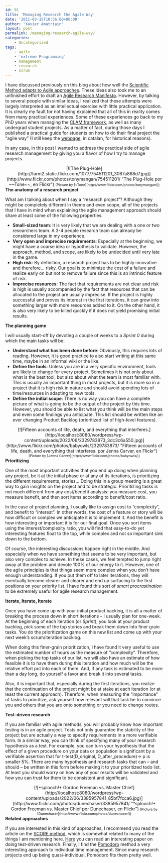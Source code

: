 ```yaml
---
id: 91
title: 'Managing Research the Agile Way'
date: '2011-03-15T10:56:00+00:00'
author: 'Xavier Amatriain'
layout: post
permalink: /managing-research-agile-way/
categories:
    - Uncategorized
tags:
    - agile
    - 'extreme Programming'
    - mamagement
    - research
    - scrum
---
```


I have discussed previously on this blog about how well the [Scientific Method adapts to Agile approaches](http://localhost:8080/wordpress/2008/06/agile-research.html). These ideas also took me to an unfinished effort to draft an [Agile Research Manifesto](http://localhost:8080/wordpress/2009/06/very-draft-agile-research-manifesto.html). However, by talking to several people with similar ideas, I realized that these attempts were largely interpreted as an intellectual exercise with little practical application. It is clearly my fault for not having explained that all of this in reality comes from many practical experiences. Some of these experiences go back to my PhD years when managing the [CLAM framework](http://clam-project.org/), as well as many undergrad student projects. As a matter of fact, during those days I published a practical guide for students on how to do their final project the “agile way” (I still keep the [webpage](http://xavier.amatriain.net/PFC/), in catalan, for historical reasons).

In any case, in this post I wanted to address the practical side of agile research management by giving you a flavor of how I try to manage projects.

<div style="text-align: center;">[![The Plug-Hole](http://farm2.static.flickr.com/1077/754511201_3067a868d7.jpg)](http://www.flickr.com/photos/tonymangan/754511201/ "The Plug-Hole por ~~Tone~~, en Flickr")  
<span style="font-size:78%;">(Picture by [~Tone](http://www.flickr.com/photos/tonymangan/))</span></div><span style="font-weight: bold;">The anatomy of a research project</span>

What am I talking about when I say a “research project”? Although they might be completely different in theme and even scope, all of the projects that I have in mind when explaining the agile management approach should share at least some of the following properties:

- <span style="font-weight: bold;">Small-sized team</span>: It is very likely that we are dealing with a one or two researchers team. A 3-4 people research team can already be considered large in my experience.
- <span style="font-weight: bold;">Very open and imprecise requirements</span>: Especially at the beginning, we might have a coarse idea or hypothesis to validate. However, the approach, method, and scope, are likely to be undecided until very late in the game.
- <span style="font-weight: bold;">High risk</span>: By definition, a research project has to be highly innovative and therefore… risky. Our goal is to minimize the cost of a failure and realize early on but not to remove failure since this is an intrinsic feature of risk.
- <span style="font-weight: bold;">Imprecise resources</span>: The fact that requirements are not clear and risk is high is usually accompanied by the fact that resources that can be allocated to the project are usually imprecise. If the project is highly successful and proves its interest in the first iterations, it can grow into something larger with more resources added to it. On the other hand, it is also very likely to be killed quickly if it does not yield promising initial results.

<span style="font-weight: bold;">The planning game</span>

I will usually start-off by devoting a couple of weeks to a <span style="font-style: italic;">Sprint 0</span> during which the main tasks will be:

- <span style="font-weight: bold;">Understand what has been done before</span>: Obviously, this requires lots of reading. However, it is good practice to also start writing at this same time, maybe in an informal wiki or the like.
- <span style="font-weight: bold;">Define the tools</span>: Unless you are in a very specific environment, tools are likely to change for every project. Sometimes it is not only about what is the best tool, but also about what the team is most familiar with. This is usually an important thing in most projects, but it is more so in a project that it is high risk in nature and should avoid spending lots of time/resources in adapting to new tools.
- <span style="font-weight: bold;">Define the initial scope</span>: There is no way you can have a complete picture of what is going to be the output of the project by this time. However, you should be able to list what you think will be the main steps and even some findings you anticipate. This list should be written like an ever changing Product Backlog (prioritized list of high-level features).

<div style="text-align: center;">[![Fifteen accounts of life, death, and everything that interferes.](http://localhost:8080/wordpress/wp-content/uploads/2022/06/2329783873_3dc3c6a550.jpg)](http://www.flickr.com/photos/babyowls/2329783873/ "Fifteen accounts of life, death, and everything that interferes. por Jenna Carver, en Flickr")</div><div style="text-align: center;"><span style="font-size:78%;"><span><span>(Picture by [Jenna Carver](http://www.flickr.com/photos/babyowls/))</span></span>  
</span></div><span style="font-weight: bold;">Prioritizing</span>

<span>One of the most important activities that you end up doing when planning any project, be it at the initial phase or at any of its iterations, is prioritizing the different requirements, stories… Doing this in a group meeting is a great way to gain insights on the project and to be strategic. Prioritizing tasks is not much different from any cost/benefit analysis: you measure cost, you measure benefit, and then sort items according to benefit/cost ratio.</span>

In the case of project planning, I usually like to assign cost to “complexity”, and benefit to “interest”. In other words, the cost of a feature or story will be how difficult or complex we anticipate it is to implement it. And the benefit is how interesting or important it is for our final goal. Once you sort items using the interest/complexity ratio, you will find that easy-to-do yet interesting features float to the top, while complex and not so important sink down to the bottom.

Of course, the interesting discussions happen right in the middle. And especially when we have something that seems to be very important, but also very complex to achieve. In these cases, we feel tempted to jump right away at the problem and devote 100% of our energy to it. However, one of the agile principles is that things seem more complex when you don’t have enough understanding. If you put them off to later iterations, they will eventually become clearer and clearer and end up surfacing to the first positions on your priority list. I have found this sort of <span style="font-style: italic;">smart procrastination</span> to be extremely useful for agile research management.

<span style="font-weight: bold;">Iterate, Iterate, Iterate</span>

Once you have come up with your initial product backlog, it is all a matter of breaking the process down in short iterations – I usually plan for one-week. At the beginning of each iteration (or <span style="font-style: italic;">Sprint</span>), you look at your product backlog, pick some of the top stories and break them down into finer grain tasks. You do the prioritization game on this new list and come up with your next week’s scrum/iteration backlog.

When doing this finer-grain prioritization, I have found it very useful to use the estimated number of hours as the measure of “complexity”. Therefore, when picking the top tasks of our list, we will also have an estimate of how feasible it is to have them during this iteration and how much will be the relative effort put into each of them. And, if any task is estimated to be more than a day long, do yourself a favor and break it into several tasks.

Also, it is important that, especially during the first iterations, you realize that the continuation of the project might be at stake at each iteration (or at least the current approach). Therefore, when measuring the “importance” of tasks to prioritize, ask yourself how relevant will that task be to convince you and others that you are onto something or you need to change routes.<span style="font-weight: bold;"></span>

<span style="font-weight: bold;">Test-driven research</span>

<span>If you are familiar with agile methods, you will probably know how important testing is in an agile project. Tests not only guarantee the stability of the project but are actually a way to specify requirements in a more verifiable form. In a similar way, you can think of specifying many of your research hypothesis as a test. For example, you can turn your hypothesis that the effect of a given procedure on your data or population is significant by a verifiable assertion that for t-test(D\_original, D\_after\_procedure)</span>-&gt; p is smaller 5%. There are many hypothesis and research tasks that can – and should – be written in this form before making it to your prioritized todo list. At least you should worry on how any of your results will be validated and how you can trust for them to be consistent and significant.

<div style="text-align: center;"> [![*splooch!* Gordon Freeman vs. Master Chief](http://localhost:8080/wordpress/wp-content/uploads/2022/06/3385957841_85bf7fcca6.jpg)](http://www.flickr.com/photos/dunechaser/3385957841/ "*splooch!* Gordon Freeman vs. Master Chief por Dunechaser, en Flickr")  
<span style="font-size:78%;">(Picture by [Dunechaser](http://www.flickr.com/photos/dunechaser/))</span></div><span style="font-weight: bold;">Related approaches</span>

If you are interested in this kind of approaches, I recommend you read the article on the [SCORE method](http://cacm.acm.org/magazines/2010/10/99484-score-agile-research-group-management/fulltext), which is somewhat related to many of the things I am mentioning here. [Here](http://agile2003.agilealliance.org/files/P6Paper.pdf) you can read an interesting paper on doing test-driven research. Finally, I find the [Pomodoro](http://www.infoq.com/news/2009/09/Pomodoro) method a very interesting approach to individual time management. Since many research projects end up being quasi-individual, Pomodoro fits them pretty well.